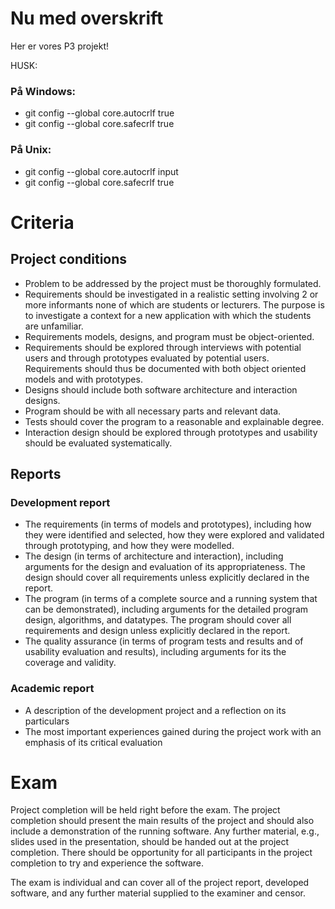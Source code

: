 # Nu med overskrift

Her er vores P3 projekt!

HUSK:

### På Windows:

  - git config --global core.autocrlf true
  - git config --global core.safecrlf true

### På Unix:

  - git config --global core.autocrlf input
  - git config --global core.safecrlf true

# Criteria

## Project conditions

  - Problem to be addressed by the project must be thoroughly formulated.
  - Requirements should be investigated in a realistic setting involving 2 or more informants none of which are students or lecturers. The purpose is to investigate a context for a new application with which the students are unfamiliar.
  - Requirements models, designs, and program must be object-oriented.
  - Requirements should be explored through interviews with potential users and through prototypes evaluated by potential users. Requirements should thus be documented with both object oriented models and with prototypes.
  - Designs should include both software architecture and interaction designs.
  - Program should be with all necessary parts and relevant data.
  - Tests should cover the program to a reasonable and explainable degree.
  - Interaction design should be explored through prototypes and usability should be evaluated systematically. 

## Reports

### Development report

  - The requirements (in terms of models and prototypes), including how they were identified and selected, how they were explored and validated through prototyping, and how they were modelled.
  - The design (in terms of architecture and interaction), including arguments for the design and evaluation of its appropriateness. The design should cover all requirements unless explicitly declared in the report.
  - The program (in terms of a complete source and a running system that can be demonstrated), including arguments for the detailed program design, algorithms, and datatypes. The program should cover all requirements and design unless explicitly declared in the report.
  - The quality assurance (in terms of program tests and results and of usability evaluation and results), including arguments for its the coverage and validity.

### Academic report 

  - A description of the development project and a reflection on its particulars
  - The most important experiences gained during the project work with an emphasis of its critical evaluation

# Exam
Project completion will be held right before the exam. The project completion should present the main results of the project and should also include a demonstration of the running software. Any further material, e.g., slides used in the presentation, should be handed out at the project completion. There should be opportunity for all participants in the project completion to try and experience the software.

The exam is individual and can cover all of the project report, developed software, and any further material supplied to the examiner and censor.
